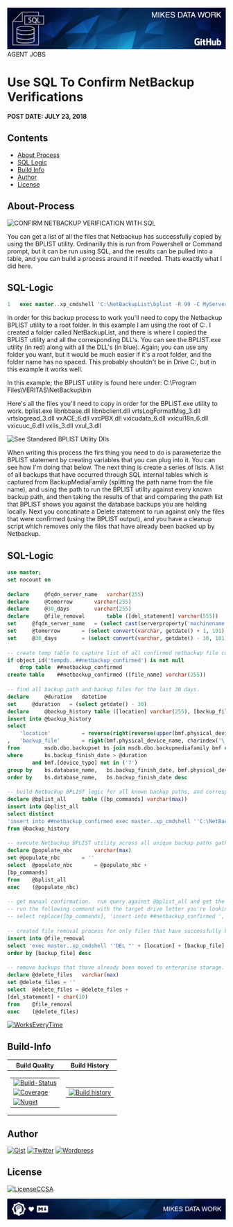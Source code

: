 ![Mikes Data Work Git](https://raw.githubusercontent.com/mikesdatawork/images/master/git_mikes_data_work_banner_01.png "Mikes Data Work")
AGENT JOBS

# Use SQL To Confirm NetBackup Verifications
**POST DATE: JULY 23, 2018**





## Contents    
- [About Process](##About-Process)  
- [SQL Logic](#SQL-Logic)  
- [Build Info](#Build-Info)  
- [Author](#Author)  
- [License](#License)       

## About-Process



![CONFIRM NETBACKUP VERIFICATION WITH SQL]( HTTPS://MIKESDATAWORK.FILES.WORDPRESS.COM/2018/07/IMAGE0012.PNG "CONFIRM NETBACKUP VERIFICATION WITH SQL")
 
<p>You can get a list of all the files that Netbackup has successfully copied by using the BPLIST utility. Ordinarilly this is run from Powershell or Command prompt, but it can be run using SQL, and the results can be pulled into a table, and you can build a process around it if needed. Thats exactly what I did here. </p>   
 
   
## SQL-Logic
```SQL
1	exec master..xp_cmdshell 'C:\NetBackupList\bplist -R 99 -C MyServerName.MyDomain.com -s 06/23/2018 00:00:00 -e 07/24/2018 00:00:00 -I "F:\BACKUPS"'

```


In order for this backup process to work you'll need to copy the Netbackup BPLIST utility to a root folder. In this example I am using the root of C:. I created a folder called NetBackupList, and there is where I copied the BPLIST utility and all the corresponding DLL's.
You can see the BPLIST.exe utility (in red) along with all the DLL's (in blue). Again; you can use any folder you want, but it would be much easier if it's a root folder, and the folder name has no spaced. This probably shouldn't be in Drive C:, but in this example it works well.

In this example; the BPLIST utility is found here under:
C:\Program Files\VERITAS\NetBackup\bin

 
Here's all the files you'll need to copy in order for the BPLIST.exe utility to work.
bplist.exe
libnbbase.dll
libnbclient.dll
vrtsLogFormatMsg_3.dll
vrtslogread_3.dll
vxACE_6.dll
vxcPBX.dll
vxicudata_6.dll
vxicui18n_6.dll
vxicuuc_6.dll
vxlis_3.dll
vxul_3.dll

![See Standared BPLIST Utility Dlls]( https://mikesdatawork.files.wordpress.com/2018/07/image002.png "See Standard BPLIST Utility Dlls")
 
When writing this process the firs thing you need to do is parameterize the BPLIST statement by creating variables that you can plug into it. You can see how I'm doing that below. The next thing is create a series of lists. A list of all backups that have occurred through SQL internal tables which is captured from BackupMediaFamily (splitting the path name from the file name), and using the path to run the BPLIST utility against every known backup path, and then taking the results of that and comparing the path list that BPLIST shows you against the database backups you are holding locally. Next you concatinate a Delete statement to run against only the files that were confirmed (using the BPLIST output), and you have a cleanup script which removes only the files that have already been backed up by Netbackup.
     
## SQL-Logic
```SQL
use master;
set nocount on
 
declare     @fqdn_server_name   varchar(255)
declare     @tomorrow       varchar(255)
declare     @30_days        varchar(255)
declare     @file_removal       table ([del_statement] varchar(555))
set     @fqdn_server_name   = (select cast(serverproperty('machinename') as varchar) + '.' + lower(default_domain()) + '.com')
set     @tomorrow       = (select convert(varchar, getdate() + 1, 101)  + ' 00:00:00')
set     @30_days        = (select convert(varchar, getdate() - 30, 101) + ' 00:00:00')
 
-- create temp table to capture list of all confirmed netbackup file copies.
if object_id('tempdb..##netbackup_confirmed') is not null
    drop table  ##netbackup_confirmed
create table    ##netbackup_confirmed ([file_name] varchar(255))
 
-- find all backup path and backup files for the last 30 days.
declare     @duration   datetime
set     @duration   = (select getdate() - 30)
declare     @backup_history table ([location] varchar(255), [backup_file] varchar(255))
insert into @backup_history
select
    'location'          = reverse(right(reverse(upper(bmf.physical_device_name)), len(bmf.physical_device_name) - charindex('\',reverse(bmf.physical_device_name),1) + 1))
,   'backup_file'       = right(bmf.physical_device_name, charindex('\', reverse('\' + bmf.physical_device_name)) - 1)
from        msdb.dbo.backupset bs join msdb.dbo.backupmediafamily bmf on bs.media_set_id = bmf.media_set_id
where       bs.backup_finish_date > @duration
        and bmf.[device_type] not in ('7')
group by    bs.database_name,   bs.backup_finish_date, bmf.physical_device_name, bs.type, bmf.device_type
order by    bs.database_name,   bs.backup_finish_date desc
 
-- build Netbackup BPLIST logic for all known backup paths, and corresponding backup files.
declare @bplist_all     table ([bp_commands] varchar(max))
insert into @bplist_all
select distinct
'insert into ##netbackup_confirmed exec master..xp_cmdshell ''C:\NetBackupList\bplist -R 99 -C ' + @fqdn_server_name + ' -s ' + @30_days + ' -e ' + @tomorrow + ' -I "' + reverse(stuff(reverse([location]), 1, 1, ''))  + '"'''
from @backup_history
 
-- execute Netbackup BPLIST utility across all unique backup paths gathering all confirmed files copied to enterprise storage and place them into table ##netbackup_confirmed.
declare @populate_nbc       varchar(max)
set @populate_nbc       = ''
select  @populate_nbc       = @populate_nbc + 
[bp_commands]
from    @bplist_all
exec    (@populate_nbc)
 
-- get manual confirmation.  run query against @bplist_all and get the BPLIST command for any drive on the server.
-- run the following command with the target drive letter you're looking for.
-- select replace([bp_commands], 'insert into ##netbackup_confirmed ', '') from @bplist_all where [bp_commands] like '%y:\%'
 
-- created file removal process for only files that have successfully backed up to the enterprise.
insert into @file_removal
select 'exec master..xp_cmdshell ''DEL "' + [location] + [backup_file] + '"'';' from @backup_history where [location] + [backup_file] in (select [file_name] from ##netbackup_confirmed)
order by [backup_file] desc
 
-- remove backups that thave already been moved to enterprise storage.
declare @delete_files   varchar(max)
set @delete_files = ''
select  @delete_files = @delete_files + 
[del_statement] + char(10) 
from    @file_removal
exec    (@delete_files)

```

[![WorksEveryTime](https://forthebadge.com/images/badges/60-percent-of-the-time-works-every-time.svg)](https://shitday.de/)

## Build-Info

| Build Quality | Build History |
|--|--|
|<table><tr><td>[![Build-Status](https://ci.appveyor.com/api/projects/status/pjxh5g91jpbh7t84?svg?style=flat-square)](#)</td></tr><tr><td>[![Coverage](https://coveralls.io/repos/github/tygerbytes/ResourceFitness/badge.svg?style=flat-square)](#)</td></tr><tr><td>[![Nuget](https://img.shields.io/nuget/v/TW.Resfit.Core.svg?style=flat-square)](#)</td></tr></table>|<table><tr><td>[![Build history](https://buildstats.info/appveyor/chart/tygerbytes/resourcefitness)](#)</td></tr></table>|

## Author

[![Gist](https://img.shields.io/badge/Gist-MikesDataWork-<COLOR>.svg)](https://gist.github.com/mikesdatawork)
[![Twitter](https://img.shields.io/badge/Twitter-MikesDataWork-<COLOR>.svg)](https://twitter.com/mikesdatawork)
[![Wordpress](https://img.shields.io/badge/Wordpress-MikesDataWork-<COLOR>.svg)](https://mikesdatawork.wordpress.com/)


## License
[![LicenseCCSA](https://img.shields.io/badge/License-CreativeCommonsSA-<COLOR>.svg)](https://creativecommons.org/share-your-work/licensing-types-examples/)

![Mikes Data Work](https://raw.githubusercontent.com/mikesdatawork/images/master/git_mikes_data_work_banner_02.png "Mikes Data Work")

